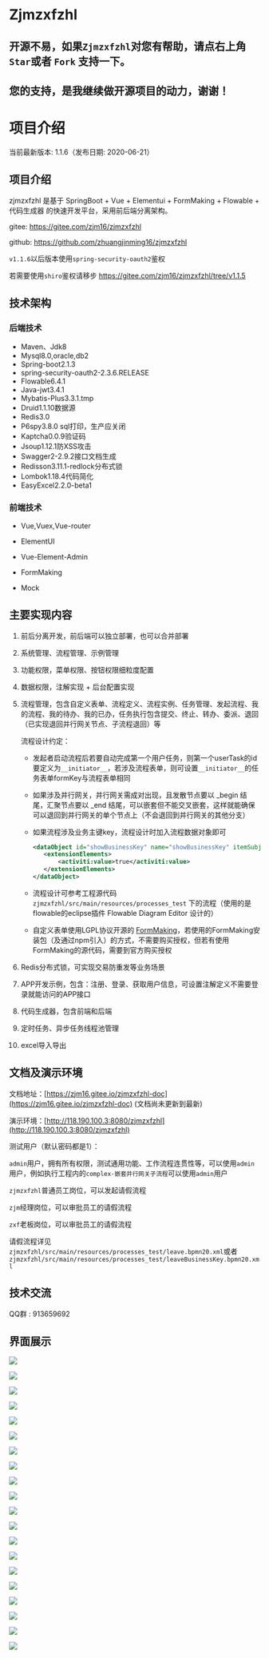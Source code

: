 # Zjmzxfzhl

## 开源不易，如果`Zjmzxfzhl`对您有帮助，请点右上角 `Star`或者 `Fork` 支持一下。

## 您的支持，是我继续做开源项目的动力，谢谢！

# 项目介绍

当前最新版本: 1.1.6（发布日期: 2020-06-21）
## 项目介绍
zjmzxfzhl 是基于 SpringBoot + Vue + Elementui + FormMaking + Flowable + 代码生成器 的快速开发平台，采用前后端分离架构。

gitee: https://gitee.com/zjm16/zjmzxfzhl

github: https://github.com/zhuangjinming16/zjmzxfzhl

`v1.1.6`以后版本使用`spring-security-oauth2`鉴权

若需要使用`shiro`鉴权请移步 https://gitee.com/zjm16/zjmzxfzhl/tree/v1.1.5

## 技术架构
### 后端技术

- Maven、Jdk8
- Mysql8.0,oracle,db2
- Spring-boot2.1.3
- spring-security-oauth2-2.3.6.RELEASE 
- Flowable6.4.1
- Java-jwt3.4.1
- Mybatis-Plus3.3.1.tmp
- Druid1.1.10数据源
- Redis3.0
- P6spy3.8.0 sql打印，生产应关闭
- Kaptcha0.0.9验证码
- Jsoup1.12.1防XSS攻击
- Swagger2-2.9.2接口文档生成
- Redisson3.11.1-redlock分布式锁
- Lombok1.18.4代码简化
- EasyExcel2.2.0-beta1

### 前端技术
- Vue,Vuex,Vue-router

- ElementUI

- Vue-Element-Admin

- FormMaking

- Mock

## 主要实现内容
1.  前后分离开发，前后端可以独立部署，也可以合并部署

2.  系统管理、流程管理、示例管理

3.  功能权限，菜单权限、按钮权限细粒度配置

4.  数据权限，注解实现 + 后台配置实现

5. 流程管理，包含自定义表单、流程定义、流程实例、任务管理、发起流程、我的流程、我的待办、我的已办，任务执行包含提交、终止、转办、委派、退回（已实现退回并行网关节点、子流程退回）等

   流程设计约定：

   - 发起者启动流程后若要自动完成第一个用户任务，则第一个userTask的id要定义为`__initiator__`，若涉及流程表单，则可设置`__initiator__`的任务表单formKey与流程表单相同

   - 如果涉及并行网关，并行网关需成对出现，且发散节点要以 _begin 结尾，汇聚节点要以 _end 结尾，可以嵌套但不能交叉嵌套，这样就能确保可以退回到并行网关的单个节点上（不会退回到并行网关的其他分支）

   - 如果流程涉及业务主键key，流程设计时加入流程数据对象即可

     ```xml
     <dataObject id="showBusinessKey" name="showBusinessKey" itemSubjectRef="xsd:boolean">
     	<extensionElements>
     		<activiti:value>true</activiti:value>
     	</extensionElements>
     </dataObject>
     ```

   - 流程设计可参考工程源代码 `zjmzxfzhl/src/main/resources/processes_test` 下的流程（使用的是flowable的eclipse插件 Flowable Diagram Editor 设计的）

   - 自定义表单使用LGPL协议开源的 [FormMaking](http://form.xiaoyaoji.cn/pricing/#/zh-CN/)，若使用的FormMaking安装包（及通过npm引入）的方式，不需要购买授权，但若有使用FormMaking的源代码，需要到官方购买授权

6. Redis分布式锁，可实现交易防重发等业务场景

7. APP开发示例，包含：注册、登录、获取用户信息，可设置注解定义不需要登录就能访问的APP接口

8. 代码生成器，包含前端和后端

9. 定时任务、异步任务线程池管理

10. excel导入导出

## 文档及演示环境
文档地址：[https://zjm16.gitee.io/zjmzxfzhl-doc](https://zjm16.gitee.io/zjmzxfzhl-doc) (文档尚未更新到最新)

演示环境：[http://118.190.100.3:8080/zjmzxfzhl](http://118.190.100.3:8080/zjmzxfzhl)

测试用户（默认密码都是1）：

`admin`用户，拥有所有权限，测试通用功能、工作流程连贯性等，可以使用`admin`用户，例如执行工程内的`complex-嵌套并行网关子流程`可以使用`admin`用户

`zjmzxfzhl`普通员工岗位，可以发起请假流程

`zjm`经理岗位，可以审批员工的请假流程

`zxf`老板岗位，可以审批员工的请假流程

请假流程详见`zjmzxfzhl/src/main/resources/processes_test/leave.bpmn20.xml`或者`zjmzxfzhl/src/main/resources/processes_test/leaveBusinessKey.bpmn20.xml`

## 技术交流
QQ群 : 913659692

## 界面展示

![](https://img-blog.csdnimg.cn/20200328211217434.png?x-oss-process=image/watermark,type_ZmFuZ3poZW5naGVpdGk,shadow_10,text_aHR0cHM6Ly9ibG9nLmNzZG4ubmV0L3pqbTE2,size_16,color_FFFFFF,t_70)

![](https://img-blog.csdnimg.cn/2020032821122660.png?x-oss-process=image/watermark,type_ZmFuZ3poZW5naGVpdGk,shadow_10,text_aHR0cHM6Ly9ibG9nLmNzZG4ubmV0L3pqbTE2,size_16,color_FFFFFF,t_70)

![](https://img-blog.csdnimg.cn/20200328211234880.png?x-oss-process=image/watermark,type_ZmFuZ3poZW5naGVpdGk,shadow_10,text_aHR0cHM6Ly9ibG9nLmNzZG4ubmV0L3pqbTE2,size_16,color_FFFFFF,t_70)

![](https://img-blog.csdnimg.cn/20200328211245801.png?x-oss-process=image/watermark,type_ZmFuZ3poZW5naGVpdGk,shadow_10,text_aHR0cHM6Ly9ibG9nLmNzZG4ubmV0L3pqbTE2,size_16,color_FFFFFF,t_70)

![](https://img-blog.csdnimg.cn/20200328211256213.png?x-oss-process=image/watermark,type_ZmFuZ3poZW5naGVpdGk,shadow_10,text_aHR0cHM6Ly9ibG9nLmNzZG4ubmV0L3pqbTE2,size_16,color_FFFFFF,t_70)

![](https://img-blog.csdnimg.cn/20200328211323783.png?x-oss-process=image/watermark,type_ZmFuZ3poZW5naGVpdGk,shadow_10,text_aHR0cHM6Ly9ibG9nLmNzZG4ubmV0L3pqbTE2,size_16,color_FFFFFF,t_70)

![](https://img-blog.csdnimg.cn/20200328211441117.png?x-oss-process=image/watermark,type_ZmFuZ3poZW5naGVpdGk,shadow_10,text_aHR0cHM6Ly9ibG9nLmNzZG4ubmV0L3pqbTE2,size_16,color_FFFFFF,t_70)

![](https://img-blog.csdnimg.cn/20200328211448303.png?x-oss-process=image/watermark,type_ZmFuZ3poZW5naGVpdGk,shadow_10,text_aHR0cHM6Ly9ibG9nLmNzZG4ubmV0L3pqbTE2,size_16,color_FFFFFF,t_70)

![](https://img-blog.csdnimg.cn/20200328211505420.png?x-oss-process=image/watermark,type_ZmFuZ3poZW5naGVpdGk,shadow_10,text_aHR0cHM6Ly9ibG9nLmNzZG4ubmV0L3pqbTE2,size_16,color_FFFFFF,t_70)

![](https://img-blog.csdnimg.cn/20200328211524258.png?x-oss-process=image/watermark,type_ZmFuZ3poZW5naGVpdGk,shadow_10,text_aHR0cHM6Ly9ibG9nLmNzZG4ubmV0L3pqbTE2,size_16,color_FFFFFF,t_70)

![](https://img-blog.csdnimg.cn/20200328211756182.png?x-oss-process=image/watermark,type_ZmFuZ3poZW5naGVpdGk,shadow_10,text_aHR0cHM6Ly9ibG9nLmNzZG4ubmV0L3pqbTE2,size_16,color_FFFFFF,t_70)

![](https://img-blog.csdnimg.cn/20200328211559996.png?x-oss-process=image/watermark,type_ZmFuZ3poZW5naGVpdGk,shadow_10,text_aHR0cHM6Ly9ibG9nLmNzZG4ubmV0L3pqbTE2,size_16,color_FFFFFF,t_70)

![](https://img-blog.csdnimg.cn/20200328211539437.png?x-oss-process=image/watermark,type_ZmFuZ3poZW5naGVpdGk,shadow_10,text_aHR0cHM6Ly9ibG9nLmNzZG4ubmV0L3pqbTE2,size_16,color_FFFFFF,t_70)

![](https://img-blog.csdnimg.cn/20200328211642491.png?x-oss-process=image/watermark,type_ZmFuZ3poZW5naGVpdGk,shadow_10,text_aHR0cHM6Ly9ibG9nLmNzZG4ubmV0L3pqbTE2,size_16,color_FFFFFF,t_70)

![](https://img-blog.csdnimg.cn/20200328211850894.png?x-oss-process=image/watermark,type_ZmFuZ3poZW5naGVpdGk,shadow_10,text_aHR0cHM6Ly9ibG9nLmNzZG4ubmV0L3pqbTE2,size_16,color_FFFFFF,t_70)

![](https://img-blog.csdnimg.cn/20200328211904277.png?x-oss-process=image/watermark,type_ZmFuZ3poZW5naGVpdGk,shadow_10,text_aHR0cHM6Ly9ibG9nLmNzZG4ubmV0L3pqbTE2,size_16,color_FFFFFF,t_70)

![](https://img-blog.csdnimg.cn/20200328211910561.png?x-oss-process=image/watermark,type_ZmFuZ3poZW5naGVpdGk,shadow_10,text_aHR0cHM6Ly9ibG9nLmNzZG4ubmV0L3pqbTE2,size_16,color_FFFFFF,t_70)

![](https://img-blog.csdnimg.cn/20200328211924102.png?x-oss-process=image/watermark,type_ZmFuZ3poZW5naGVpdGk,shadow_10,text_aHR0cHM6Ly9ibG9nLmNzZG4ubmV0L3pqbTE2,size_16,color_FFFFFF,t_70)

![](https://img-blog.csdnimg.cn/20200328211930452.png?x-oss-process=image/watermark,type_ZmFuZ3poZW5naGVpdGk,shadow_10,text_aHR0cHM6Ly9ibG9nLmNzZG4ubmV0L3pqbTE2,size_16,color_FFFFFF,t_70)

![](https://img-blog.csdnimg.cn/20200328211936458.png?x-oss-process=image/watermark,type_ZmFuZ3poZW5naGVpdGk,shadow_10,text_aHR0cHM6Ly9ibG9nLmNzZG4ubmV0L3pqbTE2,size_16,color_FFFFFF,t_70)
